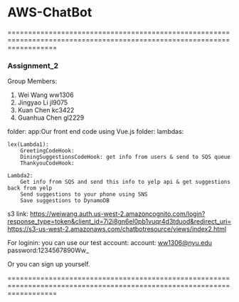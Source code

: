 # AWS-ChatBot
========================================================================================================================

### Assignment_2

Group Members:

1. Wei Wang    ww1306
2. Jingyao Li  jl9075
3. Kuan Chen   kc3422
4. Guanhua Chen gl2229


folder: app:Our front end code using Vue.js
folder:
    lambdas:
    
    lex(Lambda1):
        GreetingCodeHook: 
        DiningSuggestionsCodeHook: get info from users & send to SQS queue
        ThankyouCodeHook: 
    
    Lambda2:
        Get info from SQS and send this info to yelp api & get suggestions back from yelp
        Send suggestions to your phone using SNS
        Save suggestions to DynamoDB

s3 link:
https://weiwang.auth.us-west-2.amazoncognito.com/login?response_type=token&client_id=7i2i8gn6el0pb1vuqr4d3tduod&redirect_uri=https://s3-us-west-2.amazonaws.com/chatbotresource/views/index2.html

For loginin: you can use our test account:
account: ww1306@nyu.edu
password:1234567890Ww_

Or you can sign up yourself.



========================================================================================================================




